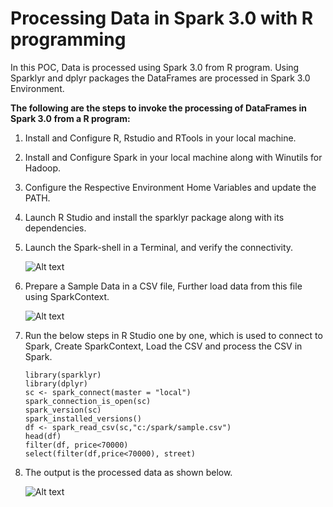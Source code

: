 # Processing Data in Spark 3.0 with R programming
In this POC, Data is processed using Spark 3.0 from R program. Using Sparklyr and dplyr packages the DataFrames are processed in Spark 3.0 Environment. 

**The following are the steps to invoke the processing of DataFrames in Spark 3.0 from a R program:**
1.	Install and Configure R, Rstudio and RTools in your local machine.
2.	Install and Configure Spark in your local machine along with Winutils for Hadoop.
3.	Configure the Respective Environment Home Variables and update the PATH.
4.	Launch R Studio and install the sparklyr package along with its dependencies.
5.	Launch the Spark-shell in a Terminal, and verify the connectivity.

     ![Alt text](https://github.com/Protontech-1803/devops/blob/master/terrasible/spark_confirmation.png)
 

6.	Prepare a Sample Data in a CSV file, Further load data from this file using SparkContext.

     ![Alt text](https://github.com/Protontech-1803/devops/blob/master/terrasible/SampleData.png)
 

7.	Run the below steps in R Studio one by one, which is used to connect to Spark, Create SparkContext, Load the CSV and process the CSV in Spark.

        library(sparklyr)
        library(dplyr)
        sc <- spark_connect(master = "local")
        spark_connection_is_open(sc)
        spark_version(sc)
        spark_installed_versions()
        df <- spark_read_csv(sc,"c:/spark/sample.csv")
        head(df)
        filter(df, price<70000)
        select(filter(df,price<70000), street)

   
 8. The output is the processed data as shown below.
 
       ![Alt text](https://github.com/Protontech-1803/devops/blob/master/terrasible/rstudioOutput.png)
 


